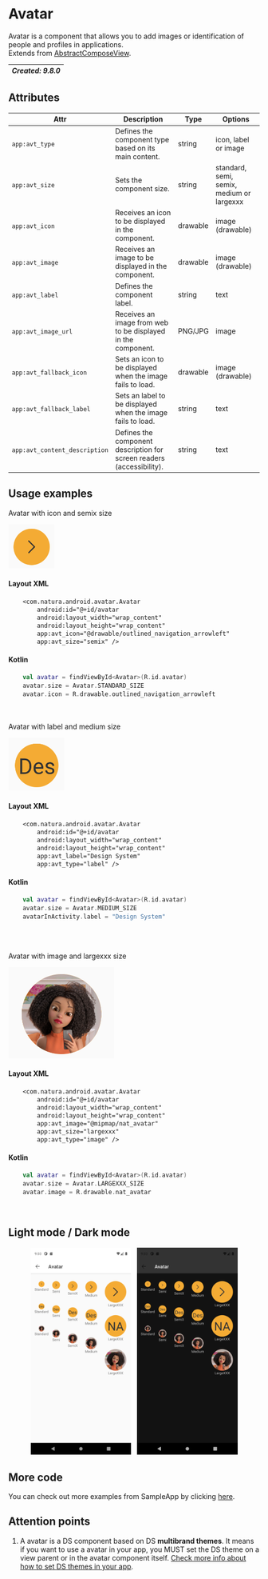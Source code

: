 # Avatar
Avatar is a component that allows you to add images or identification of people and profiles in applications.  
Extends from [AbstractComposeView](https://developer.android.com/reference/kotlin/androidx/compose/ui/platform/AbstractComposeView).

| _Created: 9.8.0_|
| ----- | 

## Attributes
| Attr | Description | Type | Options |
| - | --- | --- | --- |
|`app:avt_type`|  Defines the component type based on its main content.| string | icon, label or image |
|`app:avt_size`| Sets the component size.| string | standard, semi, semix, medium or largexxx |
|`app:avt_icon`| Receives an icon to be displayed in the component. | drawable | image (drawable)
|`app:avt_image`| Receives an image to be displayed in the component. |drawable | image (drawable)
|`app:avt_label`| Defines the component label. | string | text
|`app:avt_image_url`| Receives an image from web to be displayed in the component. | PNG/JPG | image
|`app:avt_fallback_icon`| Sets an icon to be displayed when the image fails to load. | drawable | image (drawable)
|`app:avt_fallback_label`| Sets an label to be displayed when the image fails to load. | string | text
|`app:avt_content_description`| Defines the component description for screen readers (accessibility). | string | text

## Usage examples
Avatar with icon and semix size

![Avatar Center Primary](./images/avatar_semix.png)

#### Layout XML

```android
    <com.natura.android.avatar.Avatar
        android:id="@+id/avatar
        android:layout_width="wrap_content"
        android:layout_height="wrap_content"
        app:avt_icon="@drawable/outlined_navigation_arrowleft"
        app:avt_size="semix" />
```

#### Kotlin

```kotlin
    val avatar = findViewById<Avatar>(R.id.avatar)
    avatar.size = Avatar.STANDARD_SIZE
    avatar.icon = R.drawable.outlined_navigation_arrowleft
```
<br><br>
Avatar with label and medium size

![Avatar Center Primary](./images/avatar_medium.png)

#### Layout XML

```android
    <com.natura.android.avatar.Avatar
        android:id="@+id/avatar
        android:layout_width="wrap_content"
        android:layout_height="wrap_content"
        app:avt_label="Design System"
        app:avt_type="label" />
```

#### Kotlin

```kotlin
    val avatar = findViewById<Avatar>(R.id.avatar)
    avatar.size = Avatar.MEDIUM_SIZE
    avatarInActivity.label = "Design System"
```
<br><br>

Avatar with image and largexxx size

![Avatar Center Primary](./images/avatar_largexxx.png)

#### Layout XML

```android
    <com.natura.android.avatar.Avatar
        android:id="@+id/avatar
        android:layout_width="wrap_content"
        android:layout_height="wrap_content"
        app:avt_image="@mipmap/nat_avatar"
        app:avt_size="largexxx"
        app:avt_type="image" />
```

#### Kotlin

```kotlin
    val avatar = findViewById<Avatar>(R.id.avatar)
    avatar.size = Avatar.LARGEXXX_SIZE
    avatar.image = R.drawable.nat_avatar
```
<br>

## Light mode / Dark mode

<p align="center">
  <img alt="Avatar Light" src="./images/avatar_lightMode.png" width="40%"> 
&nbsp;
  <img alt="Avatar Dark" src="./images/avatar_darkMode.png" width="40%">
</p>

## More code
You can check out more examples from SampleApp by clicking [here](../sample/src/main/res/layout/activity_avatar.xml).

## Attention points

1. A avatar is a DS component based on DS **multibrand themes**. It means if you want to use a avatar in your app, you MUST set the DS theme on a view parent or in the avatar component itself. [Check more info about how to set DS themes in your app](getting-started.md).





  

